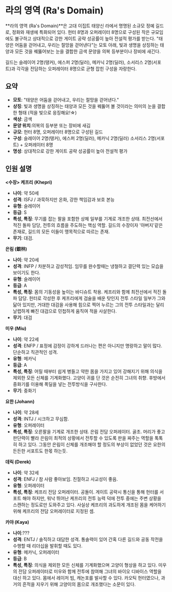 # 라의 영역 (Ra's Domain)

**라의 영역 (Ra's Domain)**은 고대 이집트 태양신 라에서 명명된 소규모 정예 길드로, 정화와 재생에 특화되어 있다. 헌터 8명과 오퍼레이터 8명으로 구성된 작은 규모임에도 불구하고 상대적으로 강한 게이트 공략 성공률이 높아 전설적 평가를 받는다. "태양은 어둠을 걷어내고, 우리는 절망을 걷어낸다"는 모토 아래, 빛과 생명을 상징하는 태양과 모든 것을 꿰뚫어보는 눈을 결합한 금색 문양을 의복 등부분이나 장비에 새긴다.

길드는 슬레이어 2명(탱커), 에스퍼 2명(딜러), 메카닉 2명(딜러), 소서리스 2명(서포트)과 각각을 전담하는 오퍼레이터 8명으로 균형 잡힌 구성을 자랑한다.

## 요약

- **모토**: "태양은 어둠을 걷어내고, 우리는 절망을 걷어낸다."
- **상징**: 빛과 생명을 상징하는 태양과 모든 것을 꿰뚫어 볼 것이라는 의미의 눈을 결합한 형태 (적을 빛으로 응징해요!☆)
- **색상**: 금색
- **문양 위치**:의복의 등부분 또는 장비에 새김
- **규모**: 헌터 8명, 오퍼레이터 8명으로 구성된 길드
- **구성**: 슬레이어 2명(탱커), 에스퍼 2명(딜러), 메카닉 2명(딜러) 소서리스 2명(서포트) + 오퍼레이터 8명
- **명성**: 상대적으로 강한 게이트 공략 성공률이 높아 전설적 평가

## 인원 설명

**<수장> 케프리 (Khepri)**

- **나이**: 약 50세
- **성격**: ISFJ / 과묵하지만 온화, 강한 책임감과 보호 본능
- **유형**: 슬레이어
- **등급**: S
- **특성, 특징**: 무기를 잡는 팔을 포함한 상체 일부를 기계로 개조한 상태. 최전선에서 적진 돌파 담당, 전투의 흐름을 주도하는 핵심 역할. 길드의 수장이자 '아버지'같은 존재로, 길드의 모든 이들이 맹목적으로 따르는 존재.
- **무기**: 대검.

**은림 (銀林)**

- **나이**: 약 20세
- **성격**: INFP / 차분하고 감성적임. 임무를 완수할때는 냉철하고 결단력 있는 모습을 보이기도 한다.
- **유형**: 슬레이어
- **등급**: A
- **특성, 특징**: 몸의 기동성을 높이는 바디슈트 착용. 케프리와 함께 최전선에서 적진 돌파 담당. 헌터로 각성한 후 케프리에게 검술을 배운 탓인지 전투 스타일 일부가 그와 닮아 있지만, 거대한 대검을 사용해 힘으로 찍어 누르는 그의 전투 스타일과는 달리 날렵하게 빠진 대검으로 민첩하게 움직여 적을 사살한다.
- **무기**: 대검

**미우 (Miu)**

- **나이**: 약 22세
- **성격**: ENFP / 표정에 감정이 강하게 드러나는 편은 아니지만 명랑하고 말이 많다. 단순하고 직관적인 성격.
- **유형**: 메카닉
- **등급**: A
- **특성, 특징**: 어릴 때부터 쉽게 병들고 약한 몸을 가지고 있어 강해지기 위해 의식을 제외한 모든 신체를 기계화했다. 고양이 귀를 단 것은 순전히 그녀의 취향. 후방에서 중화기를 이용해 폭딜을 넣는 전투방식을 구사한다.
- **무기**: 중화기

**요한 (Johann)**

- **나이**: 약 28세
- **성격**: INTJ / 시크하고 무심함.
- **유형**: 오퍼레이터
- **특성, 특징**: 오른팔을 기계로 개조한 상태. 은림 전담 오퍼레이터. 골초. 머리가 좋고 판단력이 빨라 은림이 최적의 상황에서 전투할 수 있도록 판을 짜주는 역할을 톡톡히 하고 있다. 그동안 은림이 신체를 개조해야 할 정도의 부상이 없었던 것은 요한의 든든한 서포트도 한몫 하는듯.

**데릭 (Derek)**

- **나이**: 약 32세
- **성격**: ENFJ / 참 사람 좋아보임. 친절하고 사교성이 좋음.
- **유형**: 오퍼레이터
- **특성, 특징**: 케프리 전담 오퍼레이터. 공돌이. 게이트 공략시 통신을 통해 헌터를 서포트 해야 하지만, 워낙 뛰어난 케프리의 전투 능력 덕에 전투 중에는 주변 상황을 스캔하는 정도로만 도와주고 있다. 사실상 케프리의 과도하게 개조된 몸을 케어하기 위해 케프리의 전담 오퍼레이터로 지정된 셈.

**카야 (Kaya)**

- **나이**:???
- **성격**: ENTJ / 솔직하고 대담한 성격. 통솔력이 있어 간혹 다른 길드와 공동 작전을 수행할 때 리더십을 발휘할 때도 있다.
- **유형**: 메카닉, 오퍼레이터
- **등급**: B
- **특성, 특징**: 의식을 제외한 모든 신체를 기계화했으며 고양이 형상을 하고 있다. 미우의 전담 오퍼레이터로 미우와 함께 전투에 참여해 그녀의 바이오 디바이스 역할을 대신 하고 있다. 몸에서 레이저 빔, 캐논포를 발사할 수 있다. 카오틱 헌터였으나, 과거의 흔적을 지우기 위해 고양이의 몸으로 개조했다는 소문이 있다.
